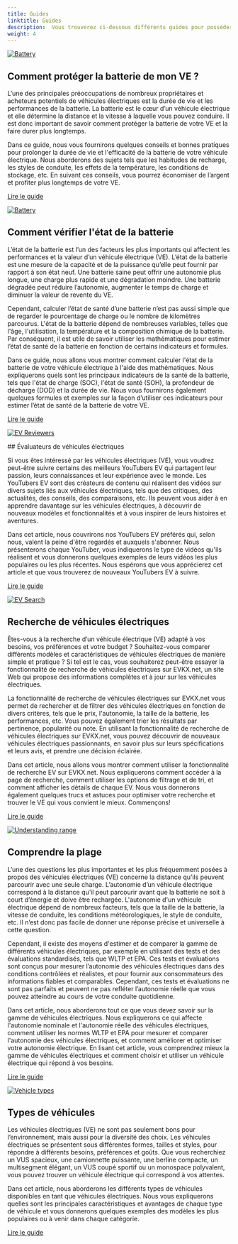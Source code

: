 ```yaml
---
title: Guides
linktitle: Guides
description:  Vous trouverez ci-dessous différents guides pour posséder un VE et utiliser ce site.
weight: 4
---
```

<!-- markdownlint-disable MD033 -->

<div class="container shadow p-3 mb-5 bg-body-tertiary rounded border">

<a href="protectingbattery">
    <img src="https://media.evkx.net/multimedia/technology/battery/cell/bladebattery_st.jpg" alt="Battery" title="Battery" class="img-fluid mb-2">
</a>

## Comment protéger la batterie de mon VE ?

L’une des principales préoccupations de nombreux propriétaires et acheteurs potentiels de véhicules électriques est la durée de vie et les performances de la batterie. La batterie est le cœur d’un véhicule électrique et elle détermine la distance et la vitesse à laquelle vous pouvez conduire. Il est donc important de savoir comment protéger la batterie de votre VE et la faire durer plus longtemps.

Dans ce guide, nous vous fournirons quelques conseils et bonnes pratiques pour prolonger la durée de vie et l'efficacité de la batterie de votre véhicule électrique. Nous aborderons des sujets tels que les habitudes de recharge, les styles de conduite, les effets de la température, les conditions de stockage, etc. En suivant ces conseils, vous pourrez économiser de l’argent et profiter plus longtemps de votre VE.

<a href="protectingbattery/" class="btn btn-outline-primary" role="button">Lire le guide</a>

</div>
<div class="container shadow p-3 mb-5 bg-body-tertiary rounded border">

<a href="checkingbatteryhealth">
    <img src="https://media.evkx.net/multimedia/guides/checkingbatteryhealth/graph1_st.jpg" alt="Battery" title="Battery" class="img-fluid mb-2">
</a>

## Comment vérifier l'état de la batterie

L’état de la batterie est l’un des facteurs les plus importants qui affectent les performances et la valeur d’un véhicule électrique (VE). L’état de la batterie est une mesure de la capacité et de la puissance qu’elle peut fournir par rapport à son état neuf. Une batterie saine peut offrir une autonomie plus longue, une charge plus rapide et une dégradation moindre. Une batterie dégradée peut réduire l’autonomie, augmenter le temps de charge et diminuer la valeur de revente du VE.

Cependant, calculer l’état de santé d’une batterie n’est pas aussi simple que de regarder le pourcentage de charge ou le nombre de kilomètres parcourus. L'état de la batterie dépend de nombreuses variables, telles que l'âge, l'utilisation, la température et la composition chimique de la batterie. Par conséquent, il est utile de savoir utiliser les mathématiques pour estimer l’état de santé de la batterie en fonction de certains indicateurs et formules.

Dans ce guide, nous allons vous montrer comment calculer l'état de la batterie de votre véhicule électrique à l'aide des mathématiques. Nous expliquerons quels sont les principaux indicateurs de la santé de la batterie, tels que l'état de charge (SOC), l'état de santé (SOH), la profondeur de décharge (DOD) et la durée de vie. Nous vous fournirons également quelques formules et exemples sur la façon d’utiliser ces indicateurs pour estimer l’état de santé de la batterie de votre VE.

<a href="checkingbatteryhealth/" class="btn btn-outline-primary" role="button">Lire le guide</a>

</div>
<div class="container shadow p-3 mb-5 bg-body-tertiary rounded border">

<a href="evreviewers">
    <img src="https://media.evkx.net/multimedia/guides/evreviewers/bjornyland_st.jpg" alt="EV Reviewers" title="EV Reviewers" class="img-fluid mb-2">
</a>

## Évaluateurs de véhicules électriques

Si vous êtes intéressé par les véhicules électriques (VE), vous voudrez peut-être suivre certains des meilleurs YouTubers EV qui partagent leur passion, leurs connaissances et leur expérience avec le monde. Les YouTubers EV sont des créateurs de contenu qui réalisent des vidéos sur divers sujets liés aux véhicules électriques, tels que des critiques, des actualités, des conseils, des comparaisons, etc. Ils peuvent vous aider à en apprendre davantage sur les véhicules électriques, à découvrir de nouveaux modèles et fonctionnalités et à vous inspirer de leurs histoires et aventures.

Dans cet article, nous couvrirons nos YouTubers EV préférés qui, selon nous, valent la peine d'être regardés et auxquels s'abonner. Nous présenterons chaque YouTuber, vous indiquerons le type de vidéos qu'ils réalisent et vous donnerons quelques exemples de leurs vidéos les plus populaires ou les plus récentes. Nous espérons que vous apprécierez cet article et que vous trouverez de nouveaux YouTubers EV à suivre.

<a href="ereviewers/" class="btn btn-outline-primary" role="button">Lire le guide</a>

</div>
<div class="container shadow p-3 mb-5 bg-body-tertiary rounded border">

<a href="evsearch">
    <img src="https://media.evkx.net/multimedia/guides/evsearch/search_1_st.jpg" alt="EV Search" title="EV Search" class="img-fluid mb-2">
</a>

## Recherche de véhicules électriques

Êtes-vous à la recherche d’un véhicule électrique (VE) adapté à vos besoins, vos préférences et votre budget ? Souhaitez-vous comparer différents modèles et caractéristiques de véhicules électriques de manière simple et pratique ? Si tel est le cas, vous souhaiterez peut-être essayer la fonctionnalité de recherche de véhicules électriques sur EVKX.net, un site Web qui propose des informations complètes et à jour sur les véhicules électriques.

La fonctionnalité de recherche de véhicules électriques sur EVKX.net vous permet de rechercher et de filtrer des véhicules électriques en fonction de divers critères, tels que le prix, l'autonomie, la taille de la batterie, les performances, etc. Vous pouvez également trier les résultats par pertinence, popularité ou note. En utilisant la fonctionnalité de recherche de véhicules électriques sur EVKX.net, vous pouvez découvrir de nouveaux véhicules électriques passionnants, en savoir plus sur leurs spécifications et leurs avis, et prendre une décision éclairée.

Dans cet article, nous allons vous montrer comment utiliser la fonctionnalité de recherche EV sur EVKX.net. Nous expliquerons comment accéder à la page de recherche, comment utiliser les options de filtrage et de tri, et comment afficher les détails de chaque EV. Nous vous donnerons également quelques trucs et astuces pour optimiser votre recherche et trouver le VE qui vous convient le mieux. Commençons!

<a href="evsearch/" class="btn btn-outline-primary" role="button">Lire le guide</a>

</div>
<div class="container shadow p-3 mb-5 bg-body-tertiary rounded border">

<a href="understandingrange">
    <img src="https://media.evkx.net/multimedia/guides/understandingrange/aerodynamicdrag_st.png" alt="Understanding range" title="Understanding range" class="img-fluid mb-2">
</a>

## Comprendre la plage

L’une des questions les plus importantes et les plus fréquemment posées à propos des véhicules électriques (VE) concerne la distance qu’ils peuvent parcourir avec une seule charge. L’autonomie d’un véhicule électrique correspond à la distance qu’il peut parcourir avant que la batterie ne soit à court d’énergie et doive être rechargée. L'autonomie d'un véhicule électrique dépend de nombreux facteurs, tels que la taille de la batterie, la vitesse de conduite, les conditions météorologiques, le style de conduite, etc. Il n’est donc pas facile de donner une réponse précise et universelle à cette question.

Cependant, il existe des moyens d'estimer et de comparer la gamme de différents véhicules électriques, par exemple en utilisant des tests et des évaluations standardisés, tels que WLTP et EPA. Ces tests et évaluations sont conçus pour mesurer l’autonomie des véhicules électriques dans des conditions contrôlées et réalistes, et pour fournir aux consommateurs des informations fiables et comparables. Cependant, ces tests et évaluations ne sont pas parfaits et peuvent ne pas refléter l’autonomie réelle que vous pouvez atteindre au cours de votre conduite quotidienne.

Dans cet article, nous aborderons tout ce que vous devez savoir sur la gamme de véhicules électriques. Nous expliquerons ce qui affecte l'autonomie nominale et l'autonomie réelle des véhicules électriques, comment utiliser les normes WLTP et EPA pour mesurer et comparer l'autonomie des véhicules électriques, et comment améliorer et optimiser votre autonomie électrique. En lisant cet article, vous comprendrez mieux la gamme de véhicules électriques et comment choisir et utiliser un véhicule électrique qui répond à vos besoins.

<a href="understandingrange/" class="btn btn-outline-primary" role="button">Lire le guide</a>

</div>
<div class="container shadow p-3 mb-5 bg-body-tertiary rounded border">

<a href="vehicletypes">
    <img src="https://media.evkx.net/multimedia/guides/veichletypes/convertible_1_st.jpg" alt="Vehicle types" title="Vehicle types" class="img-fluid mb-2">
</a>

## Types de véhicules

Les véhicules électriques (VE) ne sont pas seulement bons pour l’environnement, mais aussi pour la diversité des choix. Les véhicules électriques se présentent sous différentes formes, tailles et styles, pour répondre à différents besoins, préférences et goûts. Que vous recherchiez un VUS spacieux, une camionnette puissante, une berline compacte, un multisegment élégant, un VUS coupé sportif ou un monospace polyvalent, vous pouvez trouver un véhicule électrique qui correspond à vos attentes.

Dans cet article, nous aborderons les différents types de véhicules disponibles en tant que véhicules électriques. Nous vous expliquerons quelles sont les principales caractéristiques et avantages de chaque type de véhicule et vous donnerons quelques exemples des modèles les plus populaires ou à venir dans chaque catégorie.

<a href="vehicletypes/" class="btn btn-outline-primary" role="button">Lire le guide</a>

</div>